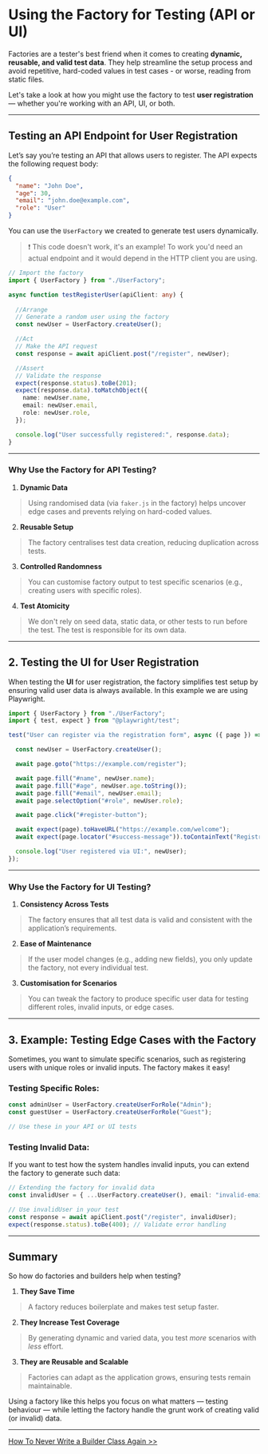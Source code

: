# Using the Factory for Testing (API or UI)  

Factories are a tester's best friend when it comes to creating **dynamic, reusable, and valid test data**. They help streamline the setup process and avoid repetitive, hard-coded values in test cases - or worse, reading from static files. 

Let's take a look at how you might use the factory to test **user registration** — whether you're working with an API, UI, or both.  

---

## Testing an API Endpoint for User Registration

Let’s say you’re testing an API that allows users to register. The API expects the following request body:  

```json
{
  "name": "John Doe",
  "age": 30,
  "email": "john.doe@example.com",
  "role": "User"
}
```

You can use the `UserFactory` we created to generate test users dynamically. 

> :exclamation: This code doesn't work, it's an example! To work you'd need an actual endpoint and it would depend in the HTTP client you are using.

```typescript
// Import the factory
import { UserFactory } from "./UserFactory"; 

async function testRegisterUser(apiClient: any) {
  
  //Arrange
  // Generate a random user using the factory
  const newUser = UserFactory.createUser();

  //Act
  // Make the API request
  const response = await apiClient.post("/register", newUser);

  //Assert
  // Validate the response
  expect(response.status).toBe(201); 
  expect(response.data).toMatchObject({
    name: newUser.name,
    email: newUser.email,
    role: newUser.role,
  });

  console.log("User successfully registered:", response.data);
}
```

---

### **Why Use the Factory for API Testing?**  

1. **Dynamic Data**

> Using randomised data (via `faker.js` in the factory) helps uncover edge cases and prevents relying on hard-coded values.  

2. **Reusable Setup**

> The factory centralises test data creation, reducing duplication across tests.  


3. **Controlled Randomness**

> You can customise factory output to test specific scenarios (e.g., creating users with specific roles).  

4. **Test Atomicity**

> We don't rely on seed data, static data, or other tests to run before the test. The test is responsible for its own data.

---

## **2. Testing the UI for User Registration**  

When testing the **UI** for user registration, the factory simplifies test setup by ensuring valid user data is always available. In this example we are using Playwright.

```typescript
import { UserFactory } from "./UserFactory";
import { test, expect } from "@playwright/test";

test("User can register via the registration form", async ({ page }) => {

  const newUser = UserFactory.createUser();

  await page.goto("https://example.com/register");

  await page.fill("#name", newUser.name);
  await page.fill("#age", newUser.age.toString());
  await page.fill("#email", newUser.email);
  await page.selectOption("#role", newUser.role);

  await page.click("#register-button");

  await expect(page).toHaveURL("https://example.com/welcome");
  await expect(page.locator("#success-message")).toContainText("Registration successful");

  console.log("User registered via UI:", newUser);
});
```

---

### **Why Use the Factory for UI Testing?**  
1. **Consistency Across Tests**

> The factory ensures that all test data is valid and consistent with the application’s requirements.  

2. **Ease of Maintenance**

> If the user model changes (e.g., adding new fields), you only update the factory, not every individual test.  
3. **Customisation for Scenarios**

>You can tweak the factory to produce specific user data for testing different roles, invalid inputs, or edge cases.  

---

## **3. Example: Testing Edge Cases with the Factory**  

Sometimes, you want to simulate specific scenarios, such as registering users with unique roles or invalid inputs. The factory makes it easy!  

### **Testing Specific Roles**:
   ```typescript
   const adminUser = UserFactory.createUserForRole("Admin");
   const guestUser = UserFactory.createUserForRole("Guest");

   // Use these in your API or UI tests
   ```

### **Testing Invalid Data**:  
   If you want to test how the system handles invalid inputs, you can extend the factory to generate such data:  

   ```typescript
   // Extending the factory for invalid data
   const invalidUser = { ...UserFactory.createUser(), email: "invalid-email" };

   // Use invalidUser in your test
   const response = await apiClient.post("/register", invalidUser);
   expect(response.status).toBe(400); // Validate error handling
   ```

---

## **Summary**  

So how do factories and builders help when testing?

1. **They Save Time**
> A factory reduces boilerplate and makes test setup faster.  
2. **They Increase Test Coverage**
> By generating dynamic and varied data, you test *more* scenarios with *less* effort.  
3. **They are Reusable and Scalable**
> Factories can adapt as the application grows, ensuring tests remain maintainable.  

Using a factory like this helps you focus on what matters — testing behaviour — while letting the factory handle the grunt work of creating valid (or invalid) data.  

---

[How To Never Write a Builder Class Again >>](./chapter9.md)